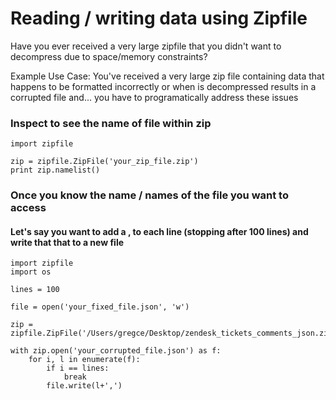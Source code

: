 # Reading / writing data using Zipfile 

Have you ever received a very large zipfile that you didn't want to decompress due to space/memory constraints?

Example Use Case:
You've received a very large zip file containing data that happens to be formatted incorrectly or when is decompressed results in a corrupted file and... you have to programatically address these issues

### Inspect to see the name of file within zip

```
import zipfile

zip = zipfile.ZipFile('your_zip_file.zip')
print zip.namelist()
```

### Once you know the name / names of the file you want to access
#### Let's say you want to add a , to each line (stopping after 100 lines) and write that that to a new file

```
import zipfile
import os

lines = 100

file = open('your_fixed_file.json', 'w')

zip = zipfile.ZipFile('/Users/gregce/Desktop/zendesk_tickets_comments_json.zip')

with zip.open('your_corrupted_file.json') as f:
    for i, l in enumerate(f):
        if i == lines:
            break
        file.write(l+',')
```
